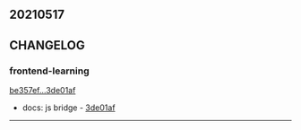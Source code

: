 ## 20210517

## CHANGELOG

### frontend-learning

[be357ef...3de01af](https://github.com/zhbhun/frontend-learning/compare/be357ef...3de01af)

* docs: js bridge - [3de01af](https://github.com/zhbhun/frontend-learning/commit/3de01afbc67170c83117ac3bb420a364216aa6a3)

---

